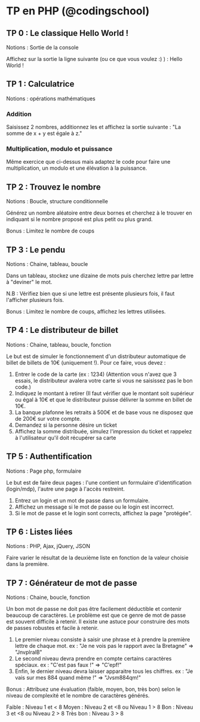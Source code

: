# TP en PHP  (@codingschool)

## TP 0 : Le classique Hello World !
Notions : Sortie de la console

Affichez sur la sortie la ligne suivante (ou ce que vous voulez :) ) : Hello World ! 

## TP 1 : Calculatrice 
Notions : opérations mathématiques

### Addition

Saisissez 2 nombres, additionnez les et affichez la sortie suivante :  "La somme de x + y est égale à z."

### Multiplication, modulo et puissance

Même exercice que ci-dessus mais adaptez le code pour faire une multiplication, un modulo et une élévation à la puissance.

## TP 2 : Trouvez le nombre
Notions : Boucle, structure conditionnelle

Générez un nombre aléatoire entre deux bornes et cherchez à le trouver en indiquant si le nombre proposé est plus petit ou plus grand.

Bonus : Limitez le nombre de coups

## TP 3 : Le pendu
Notions : Chaine, tableau, boucle

Dans un tableau, stockez une dizaine de mots puis cherchez lettre par lettre à "deviner" le mot.

N.B : Vérifiez bien que si une lettre est présente plusieurs fois, il faut l'afficher plusieurs fois.

Bonus : Limitez le nombre de coups, affichez les lettres utilisées.

## TP 4 : Le distributeur de billet
Notions : Chaine, tableau, boucle, fonction 

Le but est de simuler le fonctionnement d'un distributeur automatique de billet de billets de 10€ (uniquement !). Pour ce faire, vous devez :

1. Entrer le code de la carte (ex : 1234) (Attention vous n'avez que 3 essais, le distributeur avalera votre carte si vous ne saisissez pas le bon code.)
2. Indiquez le montant à retirer (Il faut vérifier que le montant soit supérieur ou égal à 10€ et que le distributeur puisse délivrer la somme en billet de 10€.
3. La banque plafonne les retraits à 500€ et de base vous ne disposez que de 200€ sur votre compte.
4. Demandez si la personne désire un ticket
5. Affichez la somme distribuée, simulez l'impression du ticket et rappelez à l'utilisateur qu'il doit récupérer sa carte

## TP 5 : Authentification
Notions : Page php, formulaire

Le but est de faire deux pages : l'une contient un formulaire d'identification (login/mdp), l'autre une page à l'accès restreint.

1. Entrez un login et un mot de passe dans un formulaire.
2. Affichez un message si le mot de passe ou le login est incorrect.
3. Si le mot de passe et le login sont corrects, affichez la page "protégée". 

## TP 6 : Listes liées
Notions : PHP, Ajax, jQuery, JSON

Faire varier le résultat de la deuxième liste en fonction de la valeur choisie dans la première.

## TP 7 : Générateur de mot de passe
Notions : Chaine, boucle, fonction

Un bon mot de passe ne doit pas être facilement déductible et contenir beaucoup de caractères. Le problème est que ce genre de mot de passe est souvent difficile à retenir.
Il existe une astuce pour construire des mots de passes robustes et facile à retenir. 

1. Le premier niveau consiste à saisir une phrase et à prendre la première lettre de chaque mot.
    ex : "Je ne vois pas le rapport avec la Bretagne" => "JnvplralB"
2. Le second niveau devra prendre en compte certains caractères spéciaux.
    ex : "C'est pas faux !" => "C'epf!"
3. Enfin, le dernier niveau devra laisser apparaitre tous les chiffres.
    ex : "Je vais sur mes 884 quand même !" => "Jvsm884qm!"

Bonus : Attribuez une évaluation (faible, moyen, bon, très bon) selon le niveau de complexité et le nombre de caractères générés.

Faible : Niveau 1 et < 8
Moyen : Niveau 2 et <8 ou Niveau 1 > 8
Bon : Niveau 3 et <8 ou Niveau 2 > 8
Très bon : Niveau 3 > 8

